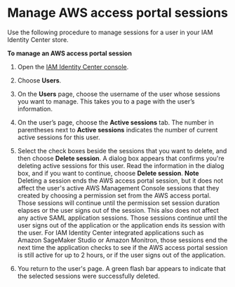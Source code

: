 # Manage AWS access portal sessions<a name="manage-user-session"></a>

Use the following procedure to manage sessions for a user in your IAM Identity Center store\. 

**To manage an AWS access portal session**

1. Open the [IAM Identity Center console](https://console.aws.amazon.com/singlesignon)\.

1. Choose **Users**\.

1. On the **Users** page, choose the username of the user whose sessions you want to manage\. This takes you to a page with the user’s information\.

1. On the user’s page, choose the **Active sessions** tab\. The number in parentheses next to **Active sessions** indicates the number of current active sessions for this user\.

1. Select the check boxes beside the sessions that you want to delete, and then choose **Delete session**\. A dialog box appears that confirms you're deleting active sessions for this user\. Read the information in the dialog box, and if you want to continue, choose **Delete session**\.
**Note**  
Deleting a session ends the AWS access portal session, but it does not affect the user's active AWS Management Console sessions that they created by choosing a permission set from the AWS access portal\. Those sessions will continue until the permission set session duration elapses or the user signs out of the session\. This also does not affect any active SAML application sessions\. Those sessions continue until the user signs out of the application or the application ends its session with the user\. For IAM Identity Center integrated applications such as Amazon SageMaker Studio or Amazon Monitron, those sessions end the next time the application checks to see if the AWS access portal session is still active for up to 2 hours, or if the user signs out of the application\.

1. You return to the user's page\. A green flash bar appears to indicate that the selected sessions were successfully deleted\.